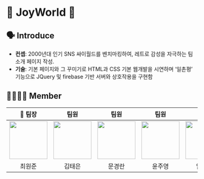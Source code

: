 # 🥳 JoyWorld 🎉

## 🗣️ Introduce
- **컨셉**: 2000년대 인기 SNS 싸이월드를 벤치마킹하여, 레트로 감성을 자극하는 팀 소개 페이지 작성.
- **기술**: 기본 페이지와 그 꾸미기로 HTML과 CSS 기본 웹개발을 시연하며 ‘일촌평’ 기능으로 JQuery 및 firebase 기반 서버와 상호작용을 구현함

## 👨‍👨‍👦‍👦 Member

<table align="center">
    <thead>
        <tr>
            <th>👑 팀장</th>
            <th>팀원</th>
            <th>팀원</th>
            <th>팀원</th>
            <th>팀원</th>
        </tr>
    </thead>
    <tbody>
        <tr>
            <td align="center"><a href="https://github.com/Revengersy"><img src="https://github.com/Revengersy.png" width="100px;" alt=""/></a></td>
            <td align="center"><a href="https://github.com/ant-on-grass"><img src="https://github.com/ant-on-grass.png" width="100px;" alt=""/></a></td>
            <td align="center"><a href="https://github.com/KyeongranMun"><img src="https://github.com/KyeongranMun.png" width="100px;" alt=""/></a></td>
            <td align="center"><a href="https://github.com/ju-young0"><img src="https://github.com/ju-young0.png" width="100px;" alt=""/></a></td>
            <td align="center"><a href="https://github.com/yeongbinim"><img src="https://github.com/yeongbinim.png" width="100px;" alt=""/></a></td>
        </tr>
        <tr>
            <td align="center">최원준</td>
            <td align="center">김태은</td>
            <td align="center">문경란</td>
            <td align="center">윤주영</td>
            <td align="center">임영빈</td>
        </tr>
    </tbody>
</table>
